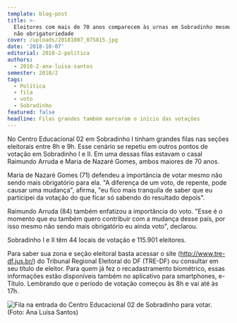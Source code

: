```yaml
---
template: blog-post
title: >-
  Eleitores com mais de 70 anos comparecem às urnas em Sobradinho mesmo com a
  não obrigatoriedade
cover: /uploads/20181007_075815.jpg
date: '2018-10-07'
editorial: 2018-2-politica
authors:
  - 2018-2-ana-luisa-santos
semester: 2018/2
tags:
  - Política
  - fila
  - voto
  - Sobradinho
featured: false
headline: Filas grandes também marcaram o início das votações
---
```

No Centro Educacional 02 em Sobradinho I tinham grandes filas nas seções eleitorais entre 8h e 9h. Esse cenário se repetiu em outros pontos de votação em Sobradinho I e II. Em uma dessas filas estavam o casal Raimundo Arruda e Maria de Nazaré Gomes, ambos maiores de 70 anos.

Maria de Nazaré Gomes (71) defendeu a importância de votar mesmo não sendo mais obrigatório para ela. "A diferença de um voto, de repente, pode causar uma mudança", afirma, "eu fico mais tranquila de saber que eu participei da votação do que ficar só sabendo do resultado depois".

Raimundo Arruda (84) também enfatizou a importância do voto. "Esse é o momento que eu também quero contribuir com a mudança desse país, por isso mesmo não sendo mais obrigatório eu ainda voto", declarou.

Sobradinho I e II têm 44 locais de votação e 115.901 eleitores.

Para saber sua zona e seção eleitoral basta acessar o site (<http://www.tre-df.jus.br/>)  do Tribunal Regional Eleitoral do DF (TRE-DF) ou consultar em seu título de eleitor. Para quem já fez o recadastramento biométrico, essas informações estão disponíveis também no aplicativo para smartphones, e-Título. Lembrando que o período de votação começou às 8h e vai até às 17h.

![Fila na entrada do Centro Educacional 02 de Sobradinho para votar. (Foto: Ana Luísa Santos)](/uploads/20181007_075815.jpg)
